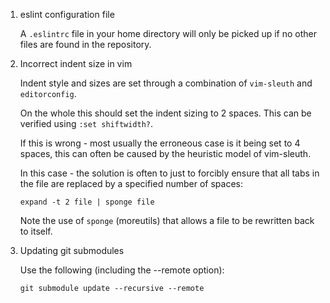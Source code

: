 1.  eslint configuration file

    A `.eslintrc` file in your home directory will only be picked up if no other
    files are found in the repository.

2.  Incorrect indent size in vim

    Indent style and sizes are set through a combination of `vim-sleuth` and
    `editorconfig`.

    On the whole this should set the indent sizing to 2 spaces. This can be
    verified using `:set shiftwidth?`.

    If this is wrong - most usually the erroneous case is it being set to 4
    spaces, this can often be caused by the heuristic model of vim-sleuth.

    In this case - the solution is often to just to forcibly ensure that all
    tabs in the file are replaced by a specified number of spaces:

    ```shell
    expand -t 2 file | sponge file
    ```

    Note the use of `sponge` (moreutils) that allows a file to be rewritten back
    to itself.

3.  Updating git submodules

    Use the following (including the --remote option):

    ```shell
    git submodule update --recursive --remote
    ```

